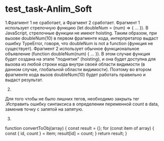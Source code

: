 # test_task-Anlim_Soft

1.Фрагмент 1 не сработает, а Фрагмент 2 сработает.
Фрагмент 1 использует стрелочную функцию (let doubleNum = (num) => { ... }). В JavaScript, стрелочные функции не имеют hoisting.
Таким образом, при вызове doubleNum(10) в первом фрагменте кода, интерпретатор выдаст ошибку TypeError, говоря, что doubleNum is not a function (функция не существует).
Фрагмент 2 использует обычное функциональное объявление (function doubleNum(num) { ... }). В этом случае функция будет создана на этапе "поднятия" (hoisting), и она будет доступна для вызова из любой строки кода внутри своей области видимости (в данном случае, глобальной области видимости). Поэтому во втором фрагменте кода вызов doubleNum(10) будет работать правильно и выдаст результат.

2.
Для того чтобы не было лишних тегов, необходимо закрыть тег <component-name>.Исправить ошибку синтаксиса в определении переменной count в  data, заменив точку с запятой на запятую.
<template>
	<component-name
		v-for="i of count" 
		:key="i"
		v-if="i < 10" 
	></component-name>
</template>

<script>
export default {
	data() {
		return {
			count: 20,
		};
	},
};
</script>

3.
function convertToObj(array) {
  const result = {};
  for (const item of array) {
    const { id, count } = item;
    result[id] = count;
  }
  return result;
}
